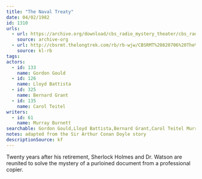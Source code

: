 ```yaml
---
title: "The Naval Treaty"
date: 04/02/1982
id: 1310
urls: 
  - url: https://archive.org/download/cbs_radio_mystery_theater/cbs_radio_mystery_theater-1301-1350.zip/cbs_radio_mystery_theater-1301-1350%2Fcbsrmt_1310_the_naval_treaty.mp3
    source: archive-org
  - url: http://cbsrmt.thelongtrek.com/rb/rb-wjw/CBSRMT%20820706%20The%20Naval%20Treaty%20(rr%20of%20820402)_wjw.mp3
    source: kl-rb
tags: 
actors:  
  - id: 133
    name: Gordon Gould  
  - id: 126
    name: Lloyd Battista  
  - id: 325
    name: Bernard Grant  
  - id: 135
    name: Carol Teitel
writers:  
  - id: 61
    name: Murray Burnett
searchable: Gordon Gould,Lloyd Battista,Bernard Grant,Carol Teitel Murray Burnett
notes: adapted from the Sir Arthur Conan Doyle story
descriptionSource: kf
---
```

Twenty years after his retirement, Sherlock Holmes and Dr. Watson are reunited to solve the mystery of a purloined document from a professional copier.